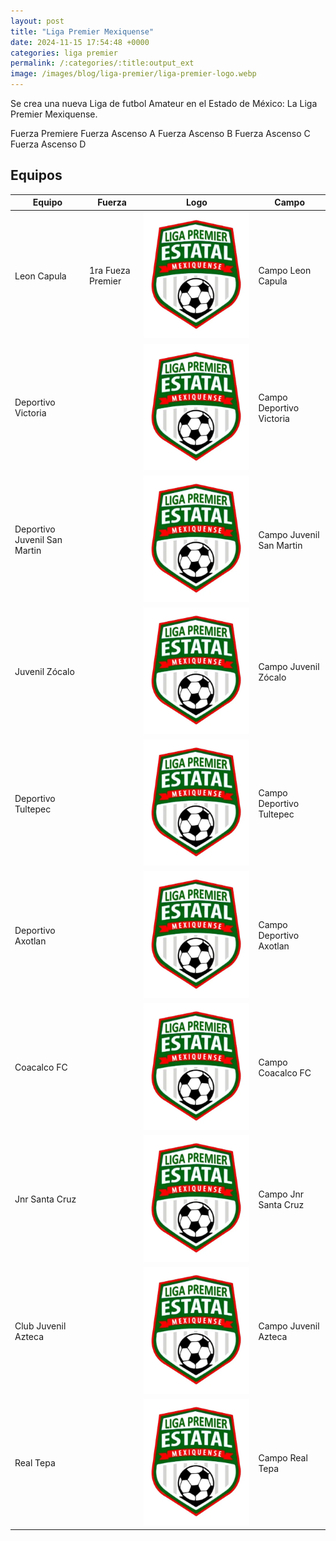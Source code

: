 ```yaml
---
layout: post
title: "Liga Premier Mexiquense"
date: 2024-11-15 17:54:48 +0000
categories: liga premier
permalink: /:categories/:title:output_ext
image: /images/blog/liga-premier/liga-premier-logo.webp
---
```


Se crea una nueva Liga de futbol Amateur en el Estado de México: La Liga Premier Mexiquense.

Fuerza Premiere
Fuerza Ascenso A
Fuerza Ascenso B
Fuerza Ascenso C
Fuerza Ascenso D


## Equipos

| Equipo                      | Fuerza | Logo       | Campo                    |
| --------------------------- | ------ | ---------- | ------------------------ |
| Leon Capula                 | 1ra Fueza Premier    | ![Logo](/images/blog/liga-premier/liga-premier-logo.webp) | Campo Leon Capula        |
| Deportivo Victoria          |        | ![Logo](/images/blog/liga-premier/liga-premier-logo.webp) | Campo Deportivo Victoria |
| Deportivo Juvenil San Martin|        | ![Logo](/images/blog/liga-premier/liga-premier-logo.webp) | Campo Juvenil San Martin |
| Juvenil Zócalo              |        | ![Logo](/images/blog/liga-premier/liga-premier-logo.webp) | Campo Juvenil Zócalo     |
| Deportivo Tultepec          |        | ![Logo](/images/blog/liga-premier/liga-premier-logo.webp) | Campo Deportivo Tultepec |
| Deportivo Axotlan           |        | ![Logo](/images/blog/liga-premier/liga-premier-logo.webp) | Campo Deportivo Axotlan  |
| Coacalco FC                 |        | ![Logo](/images/blog/liga-premier/liga-premier-logo.webp) | Campo Coacalco FC        |
| Jnr Santa Cruz              |        | ![Logo](/images/blog/liga-premier/liga-premier-logo.webp) | Campo Jnr Santa Cruz     |
| Club Juvenil Azteca         |        | ![Logo](/images/blog/liga-premier/liga-premier-logo.webp) | Campo Juvenil Azteca     |
| Real Tepa                   |        | ![Logo](/images/blog/liga-premier/liga-premier-logo.webp) | Campo Real Tepa          |
